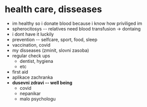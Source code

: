 # health care, disseases

- im healthy so i donate blood because i know how priviliged im
- spherocitosys -- relatives need blood transfusion -> dontaing
- i dont have it luckily
- prevention -- selfcare, sport, food, sleep
- vaccination, covid
- my disseases (zminit, slovni zasoba)
- regular check ups
    - dentist, hygiena
    - etc
- first aid
- aplikace zachranka
- **dusevni zdravi -- well being**
    - covid
    - nepanikar
    - malo psychologu
